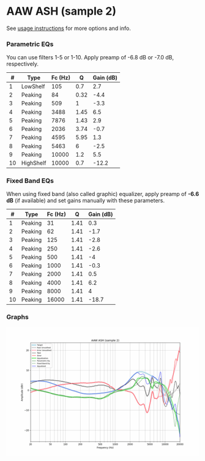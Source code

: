 # AAW ASH (sample 2)
See [usage instructions](https://github.com/jaakkopasanen/AutoEq#usage) for more options and info.

### Parametric EQs
You can use filters 1-5 or 1-10. Apply preamp of -6.8 dB or -7.0 dB, respectively.

|   # | Type      |   Fc (Hz) |    Q |   Gain (dB) |
|-----|-----------|-----------|------|-------------|
|   1 | LowShelf  |       105 | 0.7  |         2.7 |
|   2 | Peaking   |        84 | 0.32 |        -4.4 |
|   3 | Peaking   |       509 | 1    |        -3.3 |
|   4 | Peaking   |      3488 | 1.45 |         6.5 |
|   5 | Peaking   |      7876 | 1.43 |         2.9 |
|   6 | Peaking   |      2036 | 3.74 |        -0.7 |
|   7 | Peaking   |      4595 | 5.95 |         1.3 |
|   8 | Peaking   |      5463 | 6    |        -2.5 |
|   9 | Peaking   |     10000 | 1.2  |         5.5 |
|  10 | HighShelf |     10000 | 0.7  |       -12.2 |

### Fixed Band EQs
When using fixed band (also called graphic) equalizer, apply preamp of **-6.6 dB** (if available) and set gains manually with these parameters.

|   # | Type    |   Fc (Hz) |    Q |   Gain (dB) |
|-----|---------|-----------|------|-------------|
|   1 | Peaking |        31 | 1.41 |         0.3 |
|   2 | Peaking |        62 | 1.41 |        -1.7 |
|   3 | Peaking |       125 | 1.41 |        -2.8 |
|   4 | Peaking |       250 | 1.41 |        -2.6 |
|   5 | Peaking |       500 | 1.41 |        -4   |
|   6 | Peaking |      1000 | 1.41 |        -0.3 |
|   7 | Peaking |      2000 | 1.41 |         0.5 |
|   8 | Peaking |      4000 | 1.41 |         6.2 |
|   9 | Peaking |      8000 | 1.41 |         4   |
|  10 | Peaking |     16000 | 1.41 |       -18.7 |

### Graphs
![](./AAW%20ASH%20(sample%202).png)
